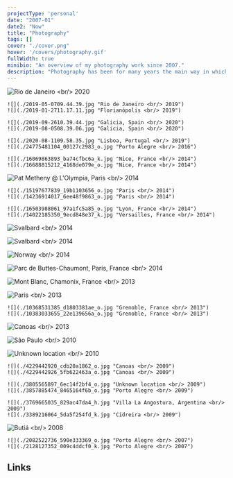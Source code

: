 ```yaml
---
projectType: 'personal'
date: "2007-01"
date2: "Now"
title: "Photography"
tags: []
cover: "./cover.png"
hover: '/covers/photography.gif'
fullWidth: true
minibio: "An overview of my photography work since 2007."
description: "Photography has been for many years the main way in which I try to express my view of the world: sometimes sensible, sometimes critical, sometimes just aesthetic <br/> This is a special collection of some of the pictures, trips, people and places I hold nearest to my heart."
--- 
```


 
<!-- <results-banner
    data='{
        "photos uploaded to Flickr": "1,300+",
        "photos total views": "325,000+",
        "gallery views": "20,000+"
    }'/> -->

 
![](./IMG_20180504_223814_561-01.jpeg "Rio de Janeiro <br/> 2020")

```grid|2
![](./2019-05-0709.44.39.jpg "Rio de Janeiro <br/> 2019")
![](./2019-01-2711.17.11.jpg "Florianópolis <br/> 2019")
```
 
```grid|2
![](./2019-09-2610.39.44.jpg "Galicia, Spain <br/> 2020")
![](./2019-08-0508.39.06.jpg "Galicia, Spain <br/> 2020")
``` 

```grid|2
![](./2020-08-1109.58.35.jpg "Lisboa, Portugal <br/> 2019")
![](./24775481104_00127c2983_o.jpg "Porto Alegre <br/> 2016")
```

```grid|2
![](./16069863893_ba74cfbc6a_k.jpg "Nice, France <br/> 2014")
![](./16688815212_4168de079e_o.jpg "Nice, France <br/> 2014") 
``` 

![](./14236737369_ba3bd38274_k.jpg "Pat Metheny @ L'Olympia, Paris <br/> 2014")

```grid|2
![](./15197677839_19b1103656_o.jpg "Paris <br/> 2014")
![](./14236914017_6ee48f9863_o.jpg "Paris <br/> 2014")
```

```grid|2
![](./16503988061_97a1fc5a85_o.jpg "Lyon, France <br/> 2014")
![](./14022185350_9ecd848e37_k.jpg "Versailles, France <br/> 2014")
```

![](./15967274601_6fa9ee26c0_k.jpg "Svalbard <br/> 2014")

![](./DSC_5806-1.jpg "Svalbard <br/> 2014")

![](./DSC_0745-1.jpg "Norway <br/> 2014")

![](./14480849921_2f20bc23a8_k.jpg "Parc de Buttes-Chaumont, Paris, France <br/> 2014")

![](./10660274955_2ffc502978_k.jpg "Mont Blanc, Chamonix, France <br/> 2013")

![](./11125506854_c4e077ef0a_k.jpg "Paris <br/> 2013")

```grid|2
![](./10368531385_d1803381ae_o.jpg "Grenoble, France <br/> 2013")
![](./10383033655_22e139656a_o.jpg "Grenoble, France <br/> 2013")
```

![](./10045407925_c3f09d40e0_o.jpg "Canoas <br/> 2013")
 
![](./4369418992_24edef7e49_o.jpg "São Paulo <br/> 2010")

![](./4299710422_3b85a1fa92_k.jpg "Unknown location <br/> 2010")

```grid|2
![](./4229442920_cdb20a1862_o.jpg "Canoas <br/> 2009") 
![](./4229442926_5fb622463a_o.jpg "Canoas <br/> 2009")
```

```grid|2
![](./3805565897_6ec14f2bf4_o.jpg "Unknown location <br/> 2009")
![](./3857885474_8465164f6b_o.jpg "Porto Alegre <br/> 2009")
```

```grid|2
![](./3769665035_829ac47da4_h.jpg "Villa La Angostura, Argentina <br/> 2009")
![](./3389216064_5da5f254fd_k.jpg "Cidreira <br/> 2009")
```

![](./3110142893_ccccdca262_o.jpg "Butiá <br/> 2008")

```grid|2
![](./2082522736_590e333369_o.jpg "Porto Alegre <br/> 2007")
![](./2128127352_009c4ddcf0_k.jpg "Porto Alegre <br/> 2007")
```
 

## Links

<links-list
    items='[
        {
            "label": "Flickr",
            "url": "https://www.flickr.com/photos/helloninja"
        },
        {
            "label": "Instagram",
            "url": "https://instagram.com/cmdalbem"
        }
    ]'>
</links-list>